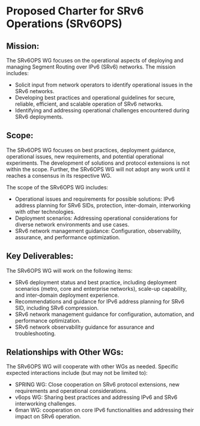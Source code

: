 # Proposed Charter for SRv6 Operations (SRv6OPS)

## Mission:
The SRv6OPS WG focuses on the operational aspects of deploying and managing Segment Routing over IPv6 (SRv6) networks. The mission includes:
* Solicit input from network operators to identify operational issues in the SRv6 networks.
* Developing best practices and operational guidelines for secure, reliable, efficient, and scalable operation of SRv6 networks.
* Identifying and addressing operational challenges encountered during SRv6 deployments.

## Scope:
The SRv6OPS WG focuses on best practices, deployment guidance, operational issues, new requirements, and potential operational experiments. The development of solutions and protocol extensions is not within the scope. Further, the SRv6OPS WG will not adopt any work until it reaches a consensus in its respective WG. 

The scope of the SRv6OPS WG includes:
* Operational issues and requirements for possible solutions: IPv6 address planning for SRv6 SIDs, protection, inter-domain, interworking with other technologies.
* Deployment scenarios: Addressing operational considerations for diverse network environments and use cases.
* SRv6 network management guidance: Configuration, observability, assurance, and performance optimization.

## Key Deliverables:
The SRv6OPS WG will work on the following items:
* SRv6 deployment status and best practice, including deployment scenarios (metro, core and enterprise networks), scale-up capability, and inter-domain deployment experience. 
* Recommendations and guidance for IPv6 address planning for SRv6 SID, including SRv6 compression. 
* SRv6 network management guidance for configuration, automation, and performance optimization.
* SRv6 network observability guidance for assurance and troubleshooting.

## Relationships with Other WGs:
The SRv6OPS WG will cooperate with other WGs as needed. Specific expected interactions include (but may not be limited to):
* SPRING WG: Close cooperation on SRv6 protocol extensions, new requirements and operational considerations.
* v6ops WG: Sharing best practices and addressing IPv6 and SRv6 interworking challenges.
* 6man WG: cooperation on core IPv6 functionalities and addressing their impact on SRv6 operation.
